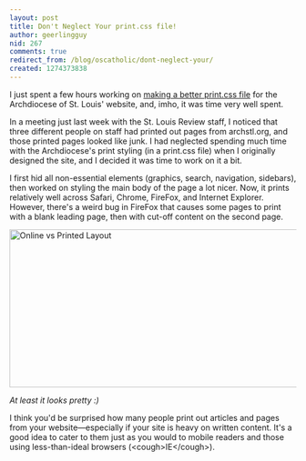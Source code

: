 ```yaml
---
layout: post
title: Don't Neglect Your print.css file!
author: geerlingguy
nid: 267
comments: true
redirect_from: /blog/oscatholic/dont-neglect-your/
created: 1274373838
---
```

<p>I just spent a few hours working on <a href="http://archstldev.com/story/2010/better-printing-arch">making a better print.css file</a> for the Archdiocese of St. Louis' website, and, imho, it was time very well spent.</p>
<p>In a meeting just last week with the St. Louis Review staff, I noticed that three different people on staff had printed out pages from archstl.org, and those printed pages looked like junk. I had neglected spending much time with the Archdiocese's print styling (in a print.css file) when I originally designed the site, and I decided it was time to work on it a bit.</p>
<p>I first hid all non-essential elements (graphics, search, navigation, sidebars), then worked on styling the main body of the page a lot nicer. Now, it prints relatively well across Safari, Chrome, FireFox, and Internet Explorer. However, there's a weird bug in FireFox that causes some pages to print with a blank leading page, then with cut-off content on the second page.</p>
<p class="rtecenter"><img src="http://www.opensourcecatholic.com/sites/opensourcecatholic.com/files/user-uploads/oscatholic/online-vs-printed-archstl.jpg" alt="Online vs Printed Layout" width="600" height="278" /></p>
<p class="rtecenter"><em>At least it looks pretty :)</em></p>
<p>I think you'd be surprised how many people print out articles and pages from your website—especially if your site is heavy on written content. It's a good idea to cater to them just as you would to mobile readers and those using less-than-ideal browsers (&lt;cough&gt;IE&lt;/cough&gt;).</p>
